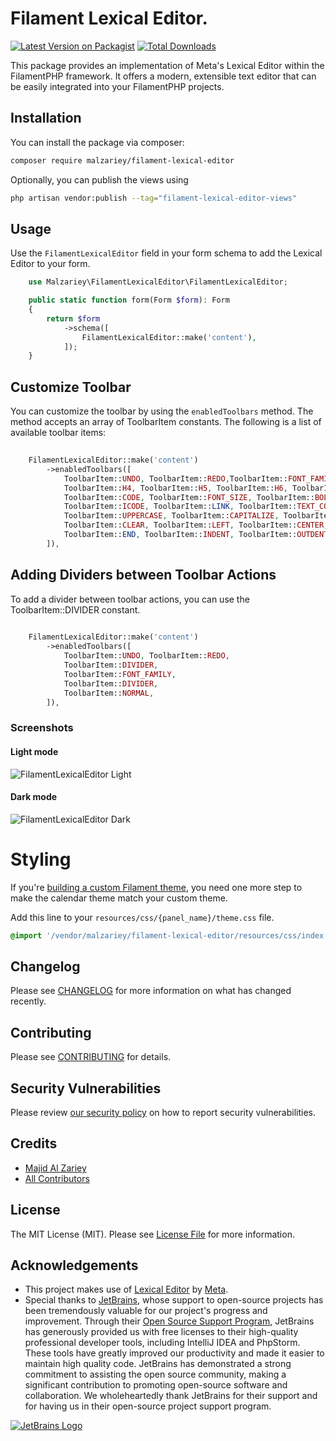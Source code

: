# Filament Lexical Editor.

[![Latest Version on Packagist](https://img.shields.io/packagist/v/malzariey/filament-lexical-editor.svg?style=flat-square)](https://packagist.org/packages/malzariey/filament-lexical-editor)
[![Total Downloads](https://img.shields.io/packagist/dt/malzariey/filament-lexical-editor.svg?style=flat-square)](https://packagist.org/packages/malzariey/filament-lexical-editor)



This package provides an implementation of Meta's Lexical Editor within the FilamentPHP framework. It offers a modern, extensible text editor that can be easily integrated into your FilamentPHP projects.

## Installation

You can install the package via composer:

```bash
composer require malzariey/filament-lexical-editor
```

Optionally, you can publish the views using

```bash
php artisan vendor:publish --tag="filament-lexical-editor-views"
```



## Usage
Use the `FilamentLexicalEditor` field in your form schema to add the Lexical Editor to your form.
```php
    use Malzariey\FilamentLexicalEditor\FilamentLexicalEditor;

    public static function form(Form $form): Form
    {
        return $form
            ->schema([
                FilamentLexicalEditor::make('content'),
            ]);
    }
```

## Customize Toolbar
You can customize the toolbar by using the `enabledToolbars` method. The method accepts an array of ToolbarItem constants. The following is a list of available toolbar items:

```php
    
    FilamentLexicalEditor::make('content')
        ->enabledToolbars([
            ToolbarItem::UNDO, ToolbarItem::REDO,ToolbarItem::FONT_FAMILY, ToolbarItem::NORMAL, ToolbarItem::H1, ToolbarItem::H2, ToolbarItem::H3,
            ToolbarItem::H4, ToolbarItem::H5, ToolbarItem::H6, ToolbarItem::BULLET, ToolbarItem::NUMBERED, ToolbarItem::QUOTE,
            ToolbarItem::CODE, ToolbarItem::FONT_SIZE, ToolbarItem::BOLD, ToolbarItem::ITALIC, ToolbarItem::UNDERLINE,
            ToolbarItem::ICODE, ToolbarItem::LINK, ToolbarItem::TEXT_COLOR, ToolbarItem::BACKGROUND_COLOR, ToolbarItem::LOWERCASE,
            ToolbarItem::UPPERCASE, ToolbarItem::CAPITALIZE, ToolbarItem::STRIKETHROUGH, ToolbarItem::SUBSCRIPT, ToolbarItem::SUPERSCRIPT,
            ToolbarItem::CLEAR, ToolbarItem::LEFT, ToolbarItem::CENTER, ToolbarItem::RIGHT, ToolbarItem::JUSTIFY, ToolbarItem::START,
            ToolbarItem::END, ToolbarItem::INDENT, ToolbarItem::OUTDENT, ToolbarItem::HR,ToolbarItem::IMAGE
        ]),

```

## Adding Dividers between Toolbar Actions
To add a divider between toolbar actions, you can use the ToolbarItem::DIVIDER constant.
```php
    
    FilamentLexicalEditor::make('content')
        ->enabledToolbars([
            ToolbarItem::UNDO, ToolbarItem::REDO,
            ToolbarItem::DIVIDER,
            ToolbarItem::FONT_FAMILY, 
            ToolbarItem::DIVIDER,
            ToolbarItem::NORMAL,
        ]),

```

### Screenshots

#### Light mode

![FilamentLexicalEditor Light](https://github.com/malzariey/filament-lexical-editor/raw/main/art/light.png)

#### Dark mode

![FilamentLexicalEditor Dark](https://github.com/malzariey/filament-lexical-editor/raw/main/art/dark.png)


# Styling

If you're [building a custom Filament theme](https://filamentphp.com/docs/2.x/admin/appearance#building-themes), you need one more step to make the calendar theme match your custom theme.

Add this line to your `resources/css/{panel_name}/theme.css` file.

```css
@import '/vendor/malzariey/filament-lexical-editor/resources/css/index.css';
```


## Changelog

Please see [CHANGELOG](CHANGELOG.md) for more information on what has changed recently.

## Contributing

Please see [CONTRIBUTING](.github/CONTRIBUTING.md) for details.

## Security Vulnerabilities

Please review [our security policy](../../security/policy) on how to report security vulnerabilities.

## Credits

- [Majid Al Zariey](https://github.com/malzariey)
- [All Contributors](../../contributors)

## License

The MIT License (MIT). Please see [License File](LICENSE.md) for more information.

## Acknowledgements

- This project makes use of [Lexical Editor](https://github.com/facebook/lexical) by [Meta](https://github.com/facebook).
- Special thanks to [JetBrains](https://www.jetbrains.com), whose support to open-source projects has been tremendously valuable for our project's progress and improvement. Through their [Open Source Support Program](https://www.jetbrains.com/community/opensource/#support), JetBrains has generously provided us with free licenses to their high-quality professional developer tools, including IntelliJ IDEA and PhpStorm. These tools have greatly improved our productivity and made it easier to maintain high quality code. JetBrains has demonstrated a strong commitment to assisting the open source community, making a significant contribution to promoting open-source software and collaboration. We wholeheartedly thank JetBrains for their support and for having us in their open-source project support program.

[![JetBrains Logo](https://www.jetbrains.com/company/brand/img/jetbrains_logo.png)](https://www.jetbrains.com/)
